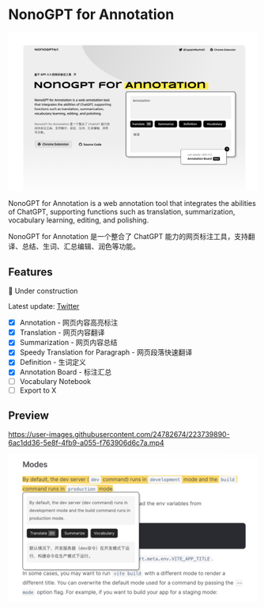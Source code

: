 # NonoGPT for Annotation

![Landing Page](landing_page.png)

NonoGPT for Annotation is a web annotation tool that integrates the abilities of ChatGPT, supporting functions such as translation, summarization, vocabulary learning, editing, and polishing.

NonoGPT for Annotation 是一个整合了 ChatGPT 能力的网页标注工具，支持翻译、总结、生词、汇总编辑、润色等功能。

## Features

🚧 Under construction

Latest update: [Twitter](https://twitter.com/CaptainMartinIO/status/1632430220656648192)

- [x] Annotation - 网页内容高亮标注
- [x] Translation - 网页内容翻译
- [x] Summarization - 网页内容总结
- [x] Speedy Translation for Paragraph - 网页段落快速翻译
- [x] Definition - 生词定义
- [x] Annotation Board - 标注汇总
- [ ] Vocabulary Notebook
- [ ] Export to X

## Preview

https://user-images.githubusercontent.com/24782674/223739890-6ac1dd36-5e8f-4fb9-a055-f763906d6c7a.mp4

![Preview](preview.png)
